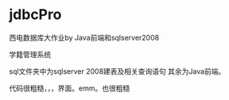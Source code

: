 # jdbcPro
西电数据库大作业by Java前端和sqlserver2008


学籍管理系统

sql文件夹中为sqlserver 2008建表及相关查询语句
其余为Java前端。

代码很粗糙，，，界面。emm。也很粗糙
